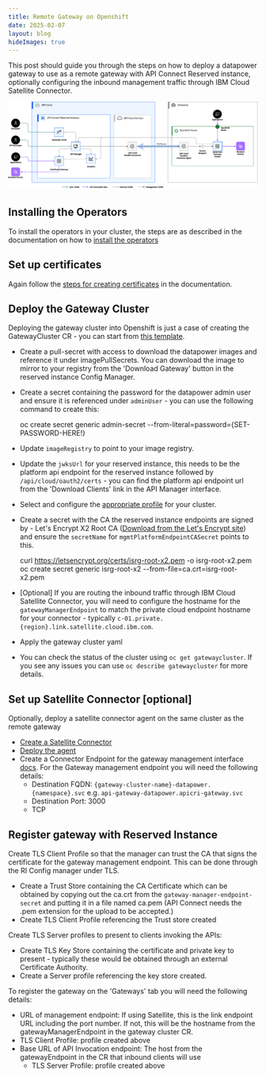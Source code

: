 ```yaml
---
title: Remote Gateway on Openshift
date: 2025-02-07
layout: blog
hideImages: true
---
```


This post should guide you through the steps on how to deploy a datapower gateway to use as a remote gateway with API Connect Reserved instance, optionally configuring the inbound management traffic through IBM Cloud Satellite Connector.

<!--more-->

![Overview diagram](overview.png)

## Installing the Operators

To install the operators in your cluster, the steps are as described in the documentation on how to [install the operators](https://www.ibm.com/docs/en/api-connect/10.0.8?topic=openshift-installing-operators)

## Set up certificates

Again follow the [steps for creating certificates](https://www.ibm.com/docs/en/api-connect/10.0.8?topic=openshift-setting-up-certificate-issuer) in the documentation.

## Deploy the Gateway Cluster

Deploying the gateway cluster into Openshift is just a case of creating the GatewayCluster CR - you can start from [this template](gateway.template.yaml).

- Create a pull-secret with access to download the datapower images and reference it under imagePullSecrets. You can download the image to mirror to your registry from the 'Download Gateway' button in the reserved instance Config Manager.
- Create a secret containing the password for the datapower admin user and ensure it is referenced under `adminUser` - you can use the following command to create this:
  
    oc create secret generic admin-secret --from-literal=password={SET-PASSWORD-HERE!}

- Update `imageRegistry` to point to your image registry.
- Update the `jwksUrl` for your reserved instance, this needs to be the platform api endpoint for the reserved instance followed by `/api/cloud/oauth2/certs` - you can find the platform api endpoint url from the 'Download Clients' link in the API Manager interface.
- Select and configure the [appropriate profile](https://www.ibm.com/docs/en/api-connect/10.0.8?topic=licensing-datapower-gateway-deployment-profile-limits) for your cluster.
- Create a secret with the CA the reserved instance endpoints are signed by - Let's Encrypt X2 Root CA ([Download from the Let's Encrypt site](https://letsencrypt.org/certs/isrg-root-x2.pem)) and ensure the `secretName` for `mgmtPlatformEndpointCASecret` points to this.

    curl https://letsencrypt.org/certs/isrg-root-x2.pem -o isrg-root-x2.pem
    oc create secret generic isrg-root-x2 --from-file=ca.crt=isrg-root-x2.pem

- [Optional] If you are routing the inbound traffic through IBM Cloud Satellite Connector, you will need to configure the hostname for the `gatewayManagerEndpoint` to match the private cloud endpoint hostname for your connector - typically `c-01.private.{region}.link.satellite.cloud.ibm.com`.
- Apply the gateway cluster yaml
- You can check the status of the cluster using `oc get gatewaycluster`. If you see any issues you can use `oc describe gatewaycluster` for more details.

## Set up Satellite Connector [optional]

Optionally, deploy a satellite connector agent on the same cluster as the remote gateway

- [Create a Satellite Connector](https://cloud.ibm.com/docs/satellite?topic=satellite-create-connector&interface=ui)
- [Deploy the agent](https://cloud.ibm.com/docs/satellite?topic=satellite-run-agent-locally&interface=ui)
- Create a Connector Endpoint for the gateway management interface [docs](https://cloud.ibm.com/docs/satellite?topic=satellite-connector-create-endpoints&interface=ui).  For the Gateway management endpoint you will need the following details:
  - Destination FQDN: `{gateway-cluster-name}-datapower.{namespace}.svc` e.g. `api-gateway-datapower.apicri-gateway.svc`
  - Destination Port: 3000
  - TCP

## Register gateway with Reserved Instance

Create TLS Client Profile so that the manager can trust the CA that signs the certificate for the gateway management endpoint.  This can be done through the RI Config manager under TLS.

- Create a Trust Store containing the CA Certificate which can be obtained by copying out the ca.crt from the `gateway-manager-endpoint-secret` and putting it in a file named ca.pem (API Connect needs the .pem extension for the upload to be accepted.)
- Create TLS Client Profile referencing the Trust store created

Create TLS Server profiles to present to clients invoking the APIs:

- Create TLS Key Store containing the certificate and private key to present - typically these would be obtained through an external Certificate Authority. 
- Create a Server profile referencing the key store created.

To register the gateway on the 'Gateways' tab you will need the following details:

- URL of management endpoint: If using Satellite, this is the link endpoint URL including the port number.  If not, this will be the hostname from the gatewayManagerEndpoint in the gateway cluster CR.
- TLS Client Profile: profile created above
- Base URL of API Invocation endpoint:  The host from the gatewayEndpoint in the CR that inbound clients will use
  - TLS Server Profile: profile created above
